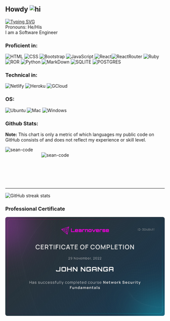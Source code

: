 ## Howdy <img src="https://user-images.githubusercontent.com/1303154/88677602-1635ba80-d120-11ea-84d8-d263ba5fc3c0.gif" height="27px" width="28px" alt="hi">
 
[![Typing SVG](https://readme-typing-svg.herokuapp.com?color=FF0000&height=30&lines=My+name+is+John+Nganga;A.K.A+Sean)](https://git.io/typing-svg) \
Pronouns: He/His \
I am a Software Engineer


### Proficient in:
![HTML](https://img.shields.io/badge/HTML5-E34F26?style=for-the-badge&logo=html5&logoColor=white) ![CSS](https://img.shields.io/badge/CSS-239120?&style=for-the-badge&logo=css3&logoColor=white) ![Bootstrap](https://img.shields.io/badge/Bootstrap-563D7C?style=for-the-badge&logo=bootstrap&logoColor=white) ![JavaScript](https://img.shields.io/badge/JavaScript-323330?style=for-the-badge&logo=javascript&logoColor=F7DF1E) ![React](https://img.shields.io/badge/React-20232A?style=for-the-badge&logo=react&logoColor=61DAFB)![ReactRouter](https://img.shields.io/badge/React_Router-CA4245?style=for-the-badge&logo=react-router&logoColor=white)
![Ruby](https://img.shields.io/badge/Ruby-CC342D?style=for-the-badge&logo=ruby&logoColor=white) ![ROR](https://img.shields.io/badge/Ruby_on_Rails-CC0000?style=for-the-badge&logo=ruby-on-rails&logoColor=white) ![Python](https://img.shields.io/badge/Python-14354C?style=for-the-badge&logo=python&logoColor=white) ![MarkDown](https://img.shields.io/badge/Markdown-000000?style=for-the-badge&logo=markdown&logoColor=white) ![SQLITE](https://img.shields.io/badge/SQLite-07405E?style=for-the-badge&logo=sqlite&logoColor=white)
![POSTGRES](https://img.shields.io/badge/Postgresql-07405E?style=for-the-badge&logo=postgres&logoColor=white)



### Technical in:
 ![Netlify](https://img.shields.io/badge/Netlify-00C7B7?style=for-the-badge&logo=netlify&logoColor=white) ![Heroku](https://img.shields.io/badge/Heroku-430098?style=for-the-badge&logo=heroku&logoColor=white) ![GCloud](https://img.shields.io/badge/Google_Cloud-4285F4?style=for-the-badge&logo=google-cloud&logoColor=white)


### OS:
![Ubuntu](https://img.shields.io/badge/Ubuntu-E95420?style=for-the-badge&logo=ubuntu&logoColor=white) ![Mac](https://img.shields.io/badge/mac%20os-000000?style=for-the-badge&logo=apple&logoColor=white) ![Windows](https://img.shields.io/badge/Windows-0078D6?style=for-the-badge&logo=windows&logoColor=white)

### Github Stats:

<!-- ### Most Used Languages:
<b>Note:</b> This chart is only a metric of which languages my public code on GitHub consists of and does not reflect my experience or skill level. -->



<b>Note:</b> This chart is only a metric of which languages my public code on GitHub consists of and does not reflect my experience or skill level.
<p><img align="left" src="https://github-readme-stats.vercel.app/api/top-langs/?username=sean-code&langs_count=10&theme=chartreuse-dark&layout=compact#" alt="sean-code" width="310"/></p>
<p>&nbsp;<img align="right" src="https://github-readme-stats.vercel.app/api?username=sean-code&show_icons=true&locale=en&theme=chartreuse-dark" alt="sean-code" width="390" /></p>
<br><br><br><br><br>
<hr>

![GitHub streak stats](https://github-readme-streak-stats.herokuapp.com/?user=sean-code&show_icons=true&locale=en&layout=compact&theme=chartreuse-dark)


 



### Professional Certificate
![Certificate](./assets/bitdegree-certificate-1030477%20(1).jpeg)


